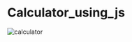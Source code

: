 # Calculator_using_js


![calculator](https://github.com/2001204/Calculator_using_js/assets/126748063/fafd1b9e-5027-4896-b69a-b947a740f213)

